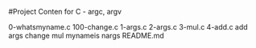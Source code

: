 #Project Conten for C - argc, argv

0-whatsmyname.c
100-change.c
1-args.c
2-args.c
3-mul.c
4-add.c
add
args
change
mul
mynameis
nargs
README.md
